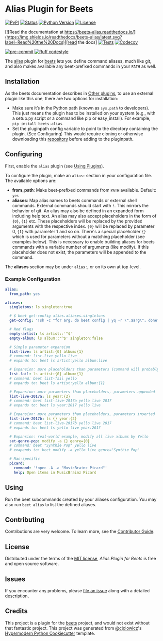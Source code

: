 # Alias Plugin for Beets

[![PyPI](https://img.shields.io/pypi/v/beets-alias.svg)][pypi status]
[![Status](https://img.shields.io/pypi/status/beets-alias.svg)][pypi status]
[![Python Version](https://img.shields.io/pypi/pyversions/beets-alias)][pypi status]
[![License](https://img.shields.io/pypi/l/beets-alias)][license]

[![Read the documentation at https://beets-alias.readthedocs.io/](https://img.shields.io/readthedocs/beets-alias/latest.svg?label=Read%20the%20Docs)][read the docs]
[![Tests](https://github.com/kergoth/beets-alias/workflows/Tests/badge.svg)][tests]
[![Codecov](https://codecov.io/gh/kergoth/beets-alias/branch/main/graph/badge.svg)][codecov]

[![pre-commit](https://img.shields.io/badge/pre--commit-enabled-brightgreen?logo=pre-commit&logoColor=white)][pre-commit]
[![Ruff codestyle][ruff badge]][ruff project]

[pypi status]: https://pypi.org/project/beets-alias/
[read the docs]: https://beets-alias.readthedocs.io/
[tests]: https://github.com/kergoth/beets-alias/actions?workflow=Tests
[codecov]: https://app.codecov.io/gh/kergoth/beets-alias
[pre-commit]: https://github.com/pre-commit/pre-commit
[ruff badge]: https://img.shields.io/endpoint?url=https://raw.githubusercontent.com/astral-sh/ruff/main/assets/badge/v2.json
[ruff project]: https://github.com/charliermarsh/ruff

The [alias](https://github.com/kergoth/beets-alias) plugin for [beets][] lets you define command aliases, much like git, and also makes available any beet-prefixed commands in your `PATH` as well.

## Installation

As the beets documentation describes in [Other plugins][], to use an external plugin like this one, there are two options for installation:

- Make sure it’s in the Python path (known as `sys.path` to developers). This just means the plugin has to be installed on your system (e.g., with a setup.py script or a command like pip or easy_install). For example, `pip install beets-alias`.
- Set the pluginpath config variable to point to the directory containing the plugin. (See Configuring) This would require cloning or otherwise downloading this [repository](https://github.com/kergoth/beets-stylize) before adding to the pluginpath.

## Configuring

First, enable the `alias` plugin (see [Using Plugins][]).

To configure the plugin, make an `alias:` section in your configuration
file. The available options are:

- **from_path**: Make beet-prefixed commands from `PATH` available.
  Default: `yes`
- **aliases**: Map alias names to beets commands or external shell
  commands. External commands should start with `!`. This mirrors the
  behavior of git. An alias may also be defined in an expanded form
  including help text. An alias may also accept placeholders in the
  form of `{0}`, `{1}` etc. These placeholders will be replaced by the
  provided arguments with the respective index. `{0}` will be replaced
  by parameter 0, `{1}` with parameter 1 and so on. There\'s a special
  placeholder `{}` which is used for parameters without a matching
  placeholder (see examples below). This is necessary to enable
  building aliases for beets commands with a variable number of
  arguments (like modify). If this placeholder does not exist, the
  parameters will be appended to the command.

The **aliases** section may be under `alias:`, or on its own at top-level.

### Example Configuration

```yaml
alias:
  from_path: yes

aliases:
  singletons: ls singleton:true

  # $ beet get-config alias.aliases.singletons
  get-config: '!sh -c "for arg; do beet config | yq -r \".$arg\"; done" -'

  # Red flags
  empty-artist: ls artist::'^$'
  empty-album: ls album::'^$' singleton:false

  # Simple parameter expansion
  list-live: ls artist:{0} album:{1}
  # command: list-live yello live
  # expands to: beet ls artist:yello album:live

  # Expansion: more placeholders than parameters (command will probably fail)
  list-fail: ls artist:{0} album:{1}
  # command: beet list-fail yello
  # expands to: beet ls artist:yello album:{1}

  # Expansion: more parameters than placeholders, parameters appended
  list-live-2017a: ls year:{2}
  # command: beet list-live-2017a yello live 2017
  # expands to: beet ls year:2017 yello live

  # Expansion: more parameters than placeholders, parameters inserted
  list-live-2017b: ls {} year:{2}
  # command: beet list-live-2017b yello live 2017
  # expands to: beet ls yello live year:2017

  # Expansion: real-world example, modify all live albums by Yello
  set-genre-pop: modify -a {} genre={0}
  # command: beet "Synthie Pop" yello live
  # exapands to: beet modify -a yello live genre="Synthie Pop"

  # Mac-specific
  picard:
    command: '!open -A -a "MusicBrainz Picard"'
    help: Open items in MusicBrainz Picard
```

## Using

Run the beet subcommands created by your aliases configuration. You may also run `beet alias` to list the defined aliases.

## Contributing

Contributions are very welcome.
To learn more, see the [Contributor Guide].

## License

Distributed under the terms of the [MIT license][license],
_Alias Plugin for Beets_ is free and open source software.

## Issues

If you encounter any problems,
please [file an issue] along with a detailed description.

## Credits

This project is a plugin for the [beets][] project, and would not exist without that fantastic project.
This project was generated from [@cjolowicz]'s [Hypermodern Python Cookiecutter] template.

[@cjolowicz]: https://github.com/cjolowicz
[hypermodern python cookiecutter]: https://github.com/cjolowicz/cookiecutter-hypermodern-python
[file an issue]: https://github.com/kergoth/beets-alias/issues
[beets]: https://beets.readthedocs.io/en/stable/index.html
[other plugins]: https://beets.readthedocs.io/en/stable/plugins/index.html#other-plugins
[using plugins]: https://beets.readthedocs.io/en/stable/plugins/index.html#using-plugins

<!-- github-only -->

[license]: https://github.com/kergoth/beets-alias/blob/main/LICENSE
[contributor guide]: https://github.com/kergoth/beets-alias/blob/main/CONTRIBUTING.md
